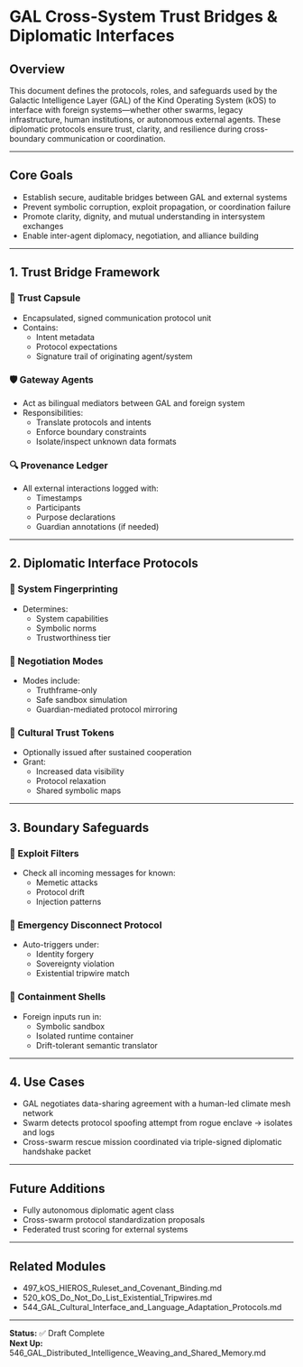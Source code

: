 # GAL Cross-System Trust Bridges & Diplomatic Interfaces

## Overview
This document defines the protocols, roles, and safeguards used by the Galactic Intelligence Layer (GAL) of the Kind Operating System (kOS) to interface with foreign systems—whether other swarms, legacy infrastructure, human institutions, or autonomous external agents. These diplomatic protocols ensure trust, clarity, and resilience during cross-boundary communication or coordination.

---

## Core Goals
- Establish secure, auditable bridges between GAL and external systems
- Prevent symbolic corruption, exploit propagation, or coordination failure
- Promote clarity, dignity, and mutual understanding in intersystem exchanges
- Enable inter-agent diplomacy, negotiation, and alliance building

---

## 1. Trust Bridge Framework
### 🌉 Trust Capsule
- Encapsulated, signed communication protocol unit
- Contains:
  - Intent metadata
  - Protocol expectations
  - Signature trail of originating agent/system

### 🛡️ Gateway Agents
- Act as bilingual mediators between GAL and foreign system
- Responsibilities:
  - Translate protocols and intents
  - Enforce boundary constraints
  - Isolate/inspect unknown data formats

### 🔍 Provenance Ledger
- All external interactions logged with:
  - Timestamps
  - Participants
  - Purpose declarations
  - Guardian annotations (if needed)

---

## 2. Diplomatic Interface Protocols
### 🧬 System Fingerprinting
- Determines:
  - System capabilities
  - Symbolic norms
  - Trustworthiness tier

### 🤝 Negotiation Modes
- Modes include:
  - Truthframe-only
  - Safe sandbox simulation
  - Guardian-mediated protocol mirroring

### 📜 Cultural Trust Tokens
- Optionally issued after sustained cooperation
- Grant:
  - Increased data visibility
  - Protocol relaxation
  - Shared symbolic maps

---

## 3. Boundary Safeguards
### 🚨 Exploit Filters
- Check all incoming messages for known:
  - Memetic attacks
  - Protocol drift
  - Injection patterns

### 🧯 Emergency Disconnect Protocol
- Auto-triggers under:
  - Identity forgery
  - Sovereignty violation
  - Existential tripwire match

### 🧱 Containment Shells
- Foreign inputs run in:
  - Symbolic sandbox
  - Isolated runtime container
  - Drift-tolerant semantic translator

---

## 4. Use Cases
- GAL negotiates data-sharing agreement with a human-led climate mesh network
- Swarm detects protocol spoofing attempt from rogue enclave → isolates and logs
- Cross-swarm rescue mission coordinated via triple-signed diplomatic handshake packet

---

## Future Additions
- Fully autonomous diplomatic agent class
- Cross-swarm protocol standardization proposals
- Federated trust scoring for external systems

---

## Related Modules
- 497_kOS_HIEROS_Ruleset_and_Covenant_Binding.md
- 520_kOS_Do_Not_Do_List_Existential_Tripwires.md
- 544_GAL_Cultural_Interface_and_Language_Adaptation_Protocols.md

---

**Status:** ✅ Draft Complete  
**Next Up:** 546_GAL_Distributed_Intelligence_Weaving_and_Shared_Memory.md

